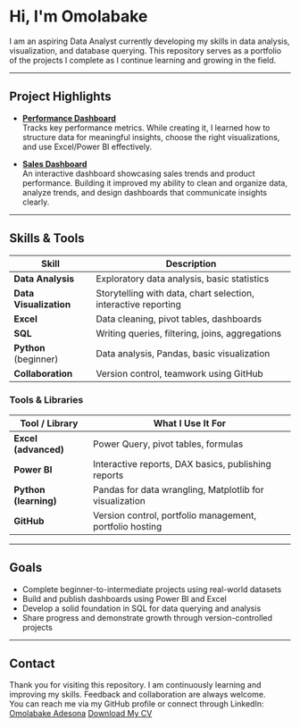 # Hi, I'm Omolabake

I am an aspiring Data Analyst currently developing my skills in data analysis, visualization, and database querying. This repository serves as a portfolio of the projects I complete as I continue learning and growing in the field.

---

## Project Highlights

- **[Performance Dashboard](https://github.com/adesonaomolabake09-svg/performance-dashboard)**  
  Tracks key performance metrics. While creating it, I learned how to structure data for meaningful insights, choose the right visualizations, and use Excel/Power BI effectively.

- **[Sales Dashboard](https://github.com/adesonaomolabake09-svg/sales-dashboard)**  
  An interactive dashboard showcasing sales trends and product performance. Building it improved my ability to clean and organize data, analyze trends, and design dashboards that communicate insights clearly.

---

## Skills & Tools


| Skill   | Description |
|----------------|--------------------|
| **Data Analysis**  | Exploratory data analysis, basic statistics |
| **Data Visualization** | Storytelling with data, chart selection, interactive reporting |
| **Excel**      | Data cleaning, pivot tables, dashboards |
| **SQL**        | Writing queries, filtering, joins, aggregations |
| **Python** (beginner) | Data analysis, Pandas, basic visualization | 
| **Collaboration**  | Version control, teamwork using GitHub |

### Tools & Libraries
| Tool / Library     | What I Use It For |
|--------------------|--------------------|
| **Excel (advanced)** | Power Query, pivot tables, formulas |
| **Power BI**       | Interactive reports, DAX basics, publishing reports |
| **Python (learning)** | Pandas for data wrangling, Matplotlib for visualization |
| **GitHub**   | Version control, portfolio management, portfolio hosting |


---

## Goals

- Complete beginner-to-intermediate projects using real-world datasets  
- Build and publish dashboards using Power BI and Excel  
- Develop a solid foundation in SQL for data querying and analysis  
- Share progress and demonstrate growth through version-controlled projects  

---

## Contact

Thank you for visiting this repository. I am continuously learning and improving my skills. Feedback and collaboration are always welcome.  
You can reach me via my GitHub profile or connect through LinkedIn: [Omolabake Adesona](https://www.linkedin.com/in/omolabake-adesona)
[Download My CV](https://github.com/adesonaomolabake09-svg/My-Data-Portfolio/blob/main/CV_Omolabake%20Josephine%20Adesona.pdf)
